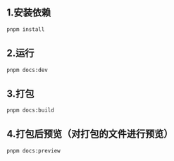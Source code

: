 ## 1.安装依赖
```bash
pnpm install
```

## 2.运行
```bash
pnpm docs:dev
```

## 3.打包
```bash
pnpm docs:build
```

## 4.打包后预览（对打包的文件进行预览）
```bash
pnpm docs:preview
```
